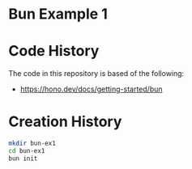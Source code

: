 # Bun Example 1

# Code History

The code in this repository is based of the following:

- https://hono.dev/docs/getting-started/bun

# Creation History

```bash
mkdir bun-ex1
cd bun-ex1
bun init
```
